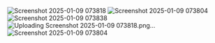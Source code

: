 ![Screenshot 2025-01-09 073818](https://github.com/user-attachments/assets/aa4784d8-c253-4291-be90-195e299633bf)
![Screenshot 2025-01-09 073804](https://github.com/user-attachments/assets/908ebcaf-5698-421e-bae8-aef9b886037b)
![Screenshot 2025-01-09 073838](https://github.com/user-attachments/assets/4752d80c-7f36-4d51-8ddd-d6bfcebb0aec)
![Uploading Screenshot 2025-01-09 073818.png…]()
![Screenshot 2025-01-09 073804](https://github.com/user-attachments/assets/f8b59cdf-884b-4163-bd23-84bb51d062df)
